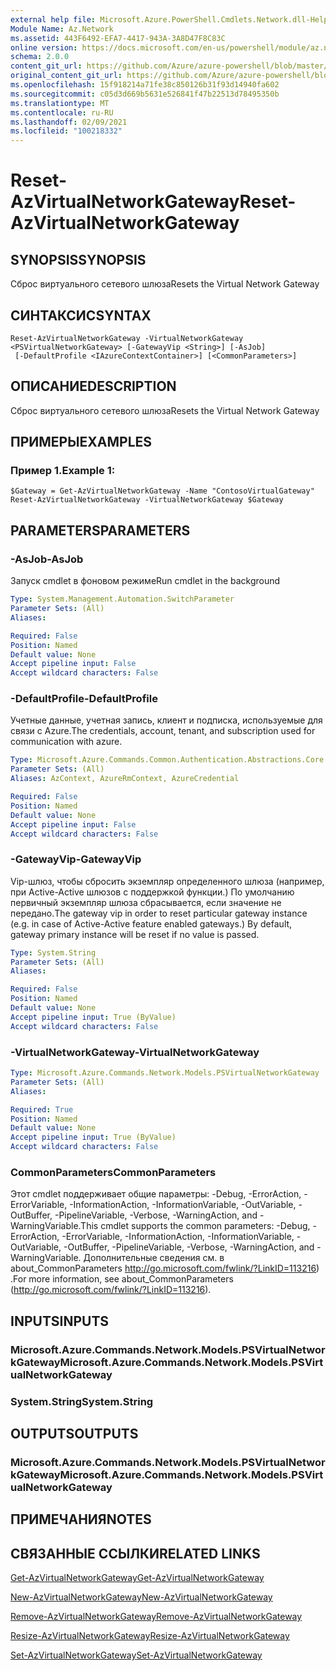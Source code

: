 ```yaml
---
external help file: Microsoft.Azure.PowerShell.Cmdlets.Network.dll-Help.xml
Module Name: Az.Network
ms.assetid: 443F6492-EFA7-4417-943A-3A8D47F8C83C
online version: https://docs.microsoft.com/en-us/powershell/module/az.network/reset-azvirtualnetworkgateway
schema: 2.0.0
content_git_url: https://github.com/Azure/azure-powershell/blob/master/src/Network/Network/help/Reset-AzVirtualNetworkGateway.md
original_content_git_url: https://github.com/Azure/azure-powershell/blob/master/src/Network/Network/help/Reset-AzVirtualNetworkGateway.md
ms.openlocfilehash: 15f918214a71fe38c850126b31f93d14940fa602
ms.sourcegitcommit: c05d3d669b5631e526841f47b22513d78495350b
ms.translationtype: MT
ms.contentlocale: ru-RU
ms.lasthandoff: 02/09/2021
ms.locfileid: "100218332"
---
```

# <span data-ttu-id="d5e8a-101">Reset-AzVirtualNetworkGateway</span><span class="sxs-lookup"><span data-stu-id="d5e8a-101">Reset-AzVirtualNetworkGateway</span></span>

## <span data-ttu-id="d5e8a-102">SYNOPSIS</span><span class="sxs-lookup"><span data-stu-id="d5e8a-102">SYNOPSIS</span></span>
<span data-ttu-id="d5e8a-103">Сброс виртуального сетевого шлюза</span><span class="sxs-lookup"><span data-stu-id="d5e8a-103">Resets the Virtual Network Gateway</span></span>

## <span data-ttu-id="d5e8a-104">СИНТАКСИС</span><span class="sxs-lookup"><span data-stu-id="d5e8a-104">SYNTAX</span></span>

```
Reset-AzVirtualNetworkGateway -VirtualNetworkGateway <PSVirtualNetworkGateway> [-GatewayVip <String>] [-AsJob]
 [-DefaultProfile <IAzureContextContainer>] [<CommonParameters>]
```

## <span data-ttu-id="d5e8a-105">ОПИСАНИЕ</span><span class="sxs-lookup"><span data-stu-id="d5e8a-105">DESCRIPTION</span></span>
<span data-ttu-id="d5e8a-106">Сброс виртуального сетевого шлюза</span><span class="sxs-lookup"><span data-stu-id="d5e8a-106">Resets the Virtual Network Gateway</span></span>

## <span data-ttu-id="d5e8a-107">ПРИМЕРЫ</span><span class="sxs-lookup"><span data-stu-id="d5e8a-107">EXAMPLES</span></span>

### <span data-ttu-id="d5e8a-108">Пример 1.</span><span class="sxs-lookup"><span data-stu-id="d5e8a-108">Example 1:</span></span>
```
$Gateway = Get-AzVirtualNetworkGateway -Name "ContosoVirtualGateway"
Reset-AzVirtualNetworkGateway -VirtualNetworkGateway $Gateway
```

## <span data-ttu-id="d5e8a-109">PARAMETERS</span><span class="sxs-lookup"><span data-stu-id="d5e8a-109">PARAMETERS</span></span>

### <span data-ttu-id="d5e8a-110">-AsJob</span><span class="sxs-lookup"><span data-stu-id="d5e8a-110">-AsJob</span></span>
<span data-ttu-id="d5e8a-111">Запуск cmdlet в фоновом режиме</span><span class="sxs-lookup"><span data-stu-id="d5e8a-111">Run cmdlet in the background</span></span>

```yaml
Type: System.Management.Automation.SwitchParameter
Parameter Sets: (All)
Aliases:

Required: False
Position: Named
Default value: None
Accept pipeline input: False
Accept wildcard characters: False
```

### <span data-ttu-id="d5e8a-112">-DefaultProfile</span><span class="sxs-lookup"><span data-stu-id="d5e8a-112">-DefaultProfile</span></span>
<span data-ttu-id="d5e8a-113">Учетные данные, учетная запись, клиент и подписка, используемые для связи с Azure.</span><span class="sxs-lookup"><span data-stu-id="d5e8a-113">The credentials, account, tenant, and subscription used for communication with azure.</span></span>

```yaml
Type: Microsoft.Azure.Commands.Common.Authentication.Abstractions.Core.IAzureContextContainer
Parameter Sets: (All)
Aliases: AzContext, AzureRmContext, AzureCredential

Required: False
Position: Named
Default value: None
Accept pipeline input: False
Accept wildcard characters: False
```

### <span data-ttu-id="d5e8a-114">-GatewayVip</span><span class="sxs-lookup"><span data-stu-id="d5e8a-114">-GatewayVip</span></span>
<span data-ttu-id="d5e8a-115">Vip-шлюз, чтобы сбросить экземпляр определенного шлюза (например, при Active-Active шлюзов с поддержкой функции.) По умолчанию первичный экземпляр шлюза сбрасывается, если значение не передано.</span><span class="sxs-lookup"><span data-stu-id="d5e8a-115">The gateway vip in order to reset particular gateway instance (e.g. in case of Active-Active feature enabled gateways.) By default, gateway primary instance will be reset if no value is passed.</span></span>

```yaml
Type: System.String
Parameter Sets: (All)
Aliases:

Required: False
Position: Named
Default value: None
Accept pipeline input: True (ByValue)
Accept wildcard characters: False
```

### <span data-ttu-id="d5e8a-116">-VirtualNetworkGateway</span><span class="sxs-lookup"><span data-stu-id="d5e8a-116">-VirtualNetworkGateway</span></span>
```yaml
Type: Microsoft.Azure.Commands.Network.Models.PSVirtualNetworkGateway
Parameter Sets: (All)
Aliases:

Required: True
Position: Named
Default value: None
Accept pipeline input: True (ByValue)
Accept wildcard characters: False
```

### <span data-ttu-id="d5e8a-117">CommonParameters</span><span class="sxs-lookup"><span data-stu-id="d5e8a-117">CommonParameters</span></span>
<span data-ttu-id="d5e8a-118">Этот cmdlet поддерживает общие параметры: -Debug, -ErrorAction, -ErrorVariable, -InformationAction, -InformationVariable, -OutVariable, -OutBuffer, -PipelineVariable, -Verbose, -WarningAction, and -WarningVariable.</span><span class="sxs-lookup"><span data-stu-id="d5e8a-118">This cmdlet supports the common parameters: -Debug, -ErrorAction, -ErrorVariable, -InformationAction, -InformationVariable, -OutVariable, -OutBuffer, -PipelineVariable, -Verbose, -WarningAction, and -WarningVariable.</span></span> <span data-ttu-id="d5e8a-119">Дополнительные сведения см. в about_CommonParameters http://go.microsoft.com/fwlink/?LinkID=113216) .</span><span class="sxs-lookup"><span data-stu-id="d5e8a-119">For more information, see about_CommonParameters (http://go.microsoft.com/fwlink/?LinkID=113216).</span></span>

## <span data-ttu-id="d5e8a-120">INPUTS</span><span class="sxs-lookup"><span data-stu-id="d5e8a-120">INPUTS</span></span>

### <span data-ttu-id="d5e8a-121">Microsoft.Azure.Commands.Network.Models.PSVirtualNetworkGateway</span><span class="sxs-lookup"><span data-stu-id="d5e8a-121">Microsoft.Azure.Commands.Network.Models.PSVirtualNetworkGateway</span></span>

### <span data-ttu-id="d5e8a-122">System.String</span><span class="sxs-lookup"><span data-stu-id="d5e8a-122">System.String</span></span>

## <span data-ttu-id="d5e8a-123">OUTPUTS</span><span class="sxs-lookup"><span data-stu-id="d5e8a-123">OUTPUTS</span></span>

### <span data-ttu-id="d5e8a-124">Microsoft.Azure.Commands.Network.Models.PSVirtualNetworkGateway</span><span class="sxs-lookup"><span data-stu-id="d5e8a-124">Microsoft.Azure.Commands.Network.Models.PSVirtualNetworkGateway</span></span>

## <span data-ttu-id="d5e8a-125">ПРИМЕЧАНИЯ</span><span class="sxs-lookup"><span data-stu-id="d5e8a-125">NOTES</span></span>

## <span data-ttu-id="d5e8a-126">СВЯЗАННЫЕ ССЫЛКИ</span><span class="sxs-lookup"><span data-stu-id="d5e8a-126">RELATED LINKS</span></span>

[<span data-ttu-id="d5e8a-127">Get-AzVirtualNetworkGateway</span><span class="sxs-lookup"><span data-stu-id="d5e8a-127">Get-AzVirtualNetworkGateway</span></span>](./Get-AzVirtualNetworkGateway.md)

[<span data-ttu-id="d5e8a-128">New-AzVirtualNetworkGateway</span><span class="sxs-lookup"><span data-stu-id="d5e8a-128">New-AzVirtualNetworkGateway</span></span>](./New-AzVirtualNetworkGateway.md)

[<span data-ttu-id="d5e8a-129">Remove-AzVirtualNetworkGateway</span><span class="sxs-lookup"><span data-stu-id="d5e8a-129">Remove-AzVirtualNetworkGateway</span></span>](./Remove-AzVirtualNetworkGateway.md)

[<span data-ttu-id="d5e8a-130">Resize-AzVirtualNetworkGateway</span><span class="sxs-lookup"><span data-stu-id="d5e8a-130">Resize-AzVirtualNetworkGateway</span></span>](./Resize-AzVirtualNetworkGateway.md)

[<span data-ttu-id="d5e8a-131">Set-AzVirtualNetworkGateway</span><span class="sxs-lookup"><span data-stu-id="d5e8a-131">Set-AzVirtualNetworkGateway</span></span>](./Set-AzVirtualNetworkGateway.md)

